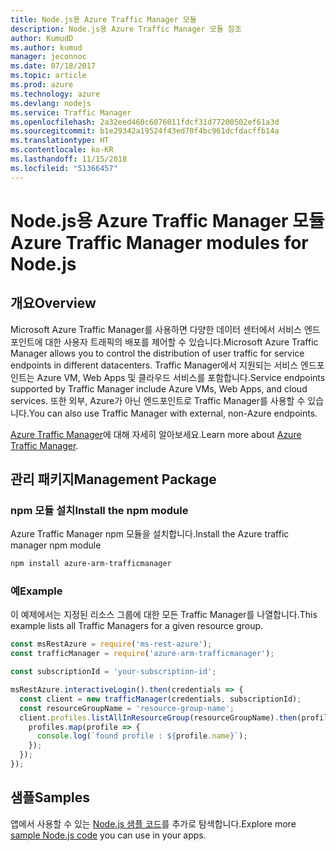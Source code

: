 ```yaml
---
title: Node.js용 Azure Traffic Manager 모듈
description: Node.js용 Azure Traffic Manager 모듈 참조
author: KumudD
ms.author: kumud
manager: jeconnoc
ms.date: 07/18/2017
ms.topic: article
ms.prod: azure
ms.technology: azure
ms.devlang: nodejs
ms.service: Traffic Manager
ms.openlocfilehash: 2a32eed460c6076011fdcf31d77200502ef61a3d
ms.sourcegitcommit: b1e29342a19524f43ed70f4bc961dcfdacffb14a
ms.translationtype: HT
ms.contentlocale: ko-KR
ms.lasthandoff: 11/15/2018
ms.locfileid: "51366457"
---
```

# <a name="azure-traffic-manager-modules-for-nodejs"></a><span data-ttu-id="5cd51-103">Node.js용 Azure Traffic Manager 모듈</span><span class="sxs-lookup"><span data-stu-id="5cd51-103">Azure Traffic Manager modules for Node.js</span></span>

## <a name="overview"></a><span data-ttu-id="5cd51-104">개요</span><span class="sxs-lookup"><span data-stu-id="5cd51-104">Overview</span></span>

<span data-ttu-id="5cd51-105">Microsoft Azure Traffic Manager를 사용하면 다양한 데이터 센터에서 서비스 엔드포인트에 대한 사용자 트래픽의 배포를 제어할 수 있습니다.</span><span class="sxs-lookup"><span data-stu-id="5cd51-105">Microsoft Azure Traffic Manager allows you to control the distribution of user traffic for service endpoints in different datacenters.</span></span> <span data-ttu-id="5cd51-106">Traffic Manager에서 지원되는 서비스 엔드포인트는 Azure VM, Web Apps 및 클라우드 서비스를 포함합니다.</span><span class="sxs-lookup"><span data-stu-id="5cd51-106">Service endpoints supported by Traffic Manager include Azure VMs, Web Apps, and cloud services.</span></span> <span data-ttu-id="5cd51-107">또한 외부, Azure가 아닌 엔드포인트로 Traffic Manager를 사용할 수 있습니다.</span><span class="sxs-lookup"><span data-stu-id="5cd51-107">You can also use Traffic Manager with external, non-Azure endpoints.</span></span>

<span data-ttu-id="5cd51-108">[Azure Traffic Manager](https://docs.microsoft.com/azure/traffic-manager/traffic-manager-overview)에 대해 자세히 알아보세요.</span><span class="sxs-lookup"><span data-stu-id="5cd51-108">Learn more about [Azure Traffic Manager](https://docs.microsoft.com/azure/traffic-manager/traffic-manager-overview).</span></span>

## <a name="management-package"></a><span data-ttu-id="5cd51-109">관리 패키지</span><span class="sxs-lookup"><span data-stu-id="5cd51-109">Management Package</span></span>

### <a name="install-the-npm-module"></a><span data-ttu-id="5cd51-110">npm 모듈 설치</span><span class="sxs-lookup"><span data-stu-id="5cd51-110">Install the npm module</span></span>

<span data-ttu-id="5cd51-111">Azure Traffic Manager npm 모듈을 설치합니다.</span><span class="sxs-lookup"><span data-stu-id="5cd51-111">Install the Azure traffic manager npm module</span></span>

```bash
npm install azure-arm-trafficmanager
```

### <a name="example"></a><span data-ttu-id="5cd51-112">예</span><span class="sxs-lookup"><span data-stu-id="5cd51-112">Example</span></span>

<span data-ttu-id="5cd51-113">이 예제에서는 지정된 리소스 그룹에 대한 모든 Traffic Manager를 나열합니다.</span><span class="sxs-lookup"><span data-stu-id="5cd51-113">This example lists all Traffic Managers for a given resource group.</span></span>

```javascript
const msRestAzure = require('ms-rest-azure');
const trafficManager = require('azure-arm-trafficmanager');

const subscriptionId = 'your-subscription-id';

msRestAzure.interactiveLogin().then(credentials => {
  const client = new trafficManager(credentials, subscriptionId);
  const resourceGroupName = 'resource-group-name';
  client.profiles.listAllInResourceGroup(resourceGroupName).then(profiles => {
    profiles.map(profile => {
      console.log(`found profile : ${profile.name}`);
    });
  });
});
```

## <a name="samples"></a><span data-ttu-id="5cd51-114">샘플</span><span class="sxs-lookup"><span data-stu-id="5cd51-114">Samples</span></span>

<span data-ttu-id="5cd51-115">앱에서 사용할 수 있는 [Node.js 샘플 코드](https://azure.microsoft.com/resources/samples/?platform=nodejs)를 추가로 탐색합니다.</span><span class="sxs-lookup"><span data-stu-id="5cd51-115">Explore more [sample Node.js code](https://azure.microsoft.com/resources/samples/?platform=nodejs) you can use in your apps.</span></span>
